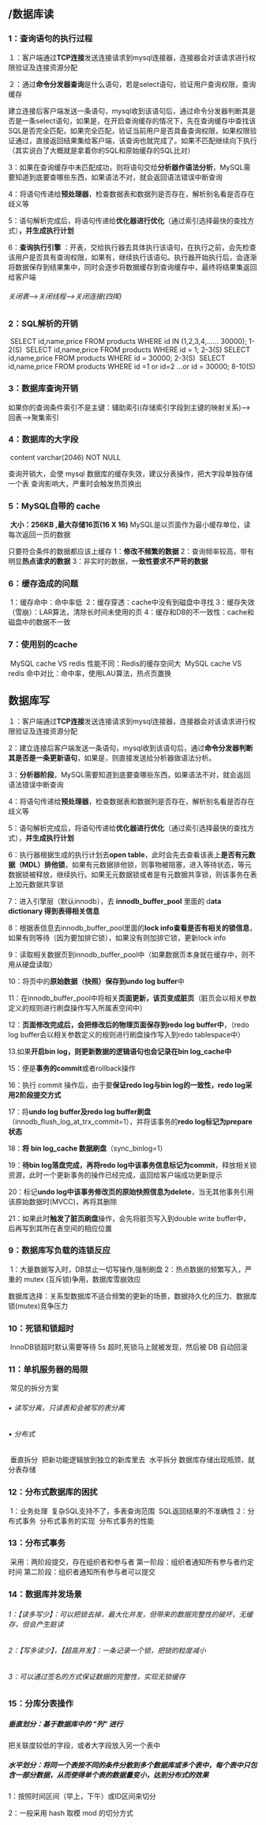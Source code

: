 ## /数据库读

### 1：查询语句的执行过程

１：客户端通过**TCP连接**发送连接请求到mysql连接器，连接器会对该请求进行权限验证及连接资源分配

２：通过**命令分发器查询**是什么语句，若是select语句，验证用户查询权限，查询缓存

建立连接后客户端发送一条语句，mysql收到该语句后，通过命令分发器判断其是否是一条select语句，如果是，在开启查询缓存的情况下，先在查询缓存中查找该SQL是否完全匹配，如果完全匹配，验证当前用户是否具备查询权限，如果权限验证通过，直接返回结果集给客户端，该查询也就完成了。如果不匹配继续向下执行								（其实说白了大概就是拿着你的SQL和原始缓存的SQL比对）

3：如果在查询缓存中未匹配成功，则将语句交给**分析器作语法分析**，MySQL需要知道到底要查哪些东西，如果语法不对，就会返回语法错误中断查询

4：将语句传递给**预处理器**，检查数据表和数据列是否存在，解析别名看是否存在歧义等

5：语句解析完成后，将语句传递给**优化器进行优化**（通过索引选择最快的查找方式）**，并生成执行计划**

6：**查询执行引擎** ：开表，交给执行器去具体执行该语句，在执行之前，会先检查该用户是否具有查询权限，如果有，继续执行该语句。执行器开始执行后，会逐渐将数据保存到结果集中，同时会逐步将数据缓存到查询缓存中，最终将结果集返回给客户端

###### 关闭表-->关闭线程-->关闭连接(四挥)



### 2：SQL解析的开销

​	SELECT	id,name,price FROM products WHERE id IN	(1,2,3,4,......	30000);              1-2(S) 
​	SELECT	id,name,price FROM products WHERE id = 1;				     2-3(S) 
​	SELECT	id,name,price FROM products WHERE id = 30000;				     2-3(S)
​	SELECT	id,name,price FROM products WHERE id =1	or id=2	…or id	= 30000;	     8-10(S)

### 3：数据库查询开销

​	如果你的查询条件索引不是主键：辅助索引(存储索引字段到主键的映射关系)-->回表-->聚集索引

### 4：数据库的大字段

​	content varchar(2046) NOT NULL 

查询开销大，会使 mysql 数据库的缓存失效，建议分表操作，把大字段单独存储一个表
查询影响大，严重时会触发热页换出

### 5：MySQL自带的 cache

​	**大小：256KB ,最大存储16页(16 X 16)**
​	MySQL是以页面作为最小缓存单位，读每次返回一页的数据

  只要符合条件的数据都应该上缓存
	1：**修改不频繁的数据**
	2：查询频率较高，带有明显**热点请求的数据**
	3：非实时的数据，**一致性要求不严苛的数据**
	

### 6：缓存造成的问题

​	1：缓存命中：命中率低
​	2：缓存穿透：cache中没有到磁盘中寻找
​	3：缓存失效（雪崩）：LAR算法，清除长时间未使用的页
​	4：缓存和DB的不一致性：cache和磁盘中的数据不一致

### 7：使用别的cache

​	MySQL cache VS redis 性能不同：Redis的缓存空间大
​	MySQL cache VS redis 命中对比：命中率，使用LAU算法，热点页置换



## 数据库写

１：客户端通过**TCP连接**发送连接请求到mysql连接器，连接器会对该请求进行权限验证及连接资源分配

 2：建立连接后客户端发送一条语句，mysql收到该语句后，通过**命令分发器判断其是否是一条更新语句**，如果是，则直接发送给分析器做语法分析。

 3：**分析器阶段**，MySQL需要知道到底要查哪些东西，如果语法不对，就会返回语法错误中断查询

 4：将语句传递给**预处理器**，检查数据表和数据列是否存在，解析别名看是否存在歧义等

 5：语句解析完成后，将语句传递给**优化器进行优化**（通过索引选择最快的查找方式），**并生成执行计划**

 6：执行器根据生成的执行计划去**open table**，此时会先去查看该表上**是否有元数据（MDL）排他锁**，如果有元数据排他锁，则事物被阻塞，进入等待状态，等元数据锁被释放，继续执行。如果无元数据锁或者是有元数据共享锁，则该事务在表上加元数据共享锁

 7：进入引擎层（默认innodb），去 **innodb_buffer_pool** 里面的 d**ata dictionary 得到表得相关信息**

 8：根据表信息去innodb_buffer_pool里面的**lock info查看是否有相关的锁信息**，如果有则等待（因为要加排它锁），如果没有则加排它锁，更新lock info

 9：读取相关数据页到innodb_buffer_pool中（如果数据页本身就在缓存中，则不用从硬盘读取）

10：将页中的**原始数据（快照）保存到undo log buffer**中

11：在innodb_buffer_pool中将相关**页面更新，该页变成脏页**（脏页会以相关参数定义的规则进行刷盘操作写入所属表空间中）

12：**页面修改完成后，会把修改后的物理页面保存到redo log buffer中**，（redo log buffer会以相关参数定义的规则进行刷盘操作写入到redo tablespace中）

13.如果**开启bin log，则更新数据的逻辑语句也会记录在bin log_cache中**

15：便是**事务的commit**或者rollback操作

16：执行 commit 操作后，由于要**保证redo log与bin log的一致性，redo log采用2阶段提交方式**

17：将**undo log buffer及redo log buffer刷盘**（innodb_flush_log_at_trx_commit=1），并将该事务的**redo log标记为prepare 状态**

18：**将 bin log_cache 数据刷盘**（sync_binlog=1）

19：**待bin log落盘完成，再将redo log中该事务信息标记为commit**，释放相关锁资源，此时一个更新事务的操作已经完成，返回给客户端成功更新提示

20：标记**undo log中该事务修改页的原始快照信息为delete**，当无其他事务引用该原始数据时(MVCC)，再将其删除

21：如果此时**触发了脏页刷盘**操作，会先将脏页写入到double write buffer中，后再写到其所在表空间的相应位置



### 9：数据库写负载的连锁反应

​	1：大量数据写入时，DB禁止一切写操作,强制刷盘
​	2：热点数据的频繁写入，严重的 mutex (互斥锁)争用，数据库雪崩效应

   数据库选择：关系型数据库不适合频繁的更新的场景，数据持久化的压力、数据库锁(mutex)竞争压力

### 10：死锁和锁超时

​	InnoDB锁超时默认需要等待 5s 超时,死锁马上就被发现，然后被  DB 自动回滚
​	

### 11：单机服务器的局限

​	常见的拆分方案

###### 	• 读写分离，只读表和会被写的表分离

###### 	• 分布式

​		垂直拆分
​			把新功能逻辑放到独立的新库里去
​		水平拆分
​			数据库存储出现瓶颈，就分表存储

### 12：分布式数据库的困扰

​	1：业务处理
​		复杂SQL支持不了，多表查询范围
​		SQL返回结果的不准确性
​	2：分布式事务
​		分布式事务的实现
​		分布式事务的性能

### 13：分布式事务

​	采用：两阶段提交，存在组织者和参与者
​	第一阶段：组织者通知所有参与者约定时间
​	第二阶段：组织者通知所有参与者可以提交

### 14：数据库并发场景

######  1：【读多写少】：可以把锁去掉，最大化并发，但带来的数据完整性的破坏，无缓存，但会产生脏读

######  2：【写多读少】，【超高并发】：一条记录一个锁，把锁的粒度减小

######  3：可以通过签名的方式保证数据的完整性，实现无锁缓存



### 15：分库分表操作

##### 垂直划分：基于数据库中的 "列" 进行

把关联度较低的字段，或者大字段放入另一个表中

##### 水平划分：将同一个表按不同的条件分散到多个数据库或多个表中，每个表中只包含一部分数据，从而使得单个表的数据量变小，达到分布式的效果

1：按照时间区间（早上，下午）或ID区间来切分

2：一般采用 hash 取模 mod 的切分方式







